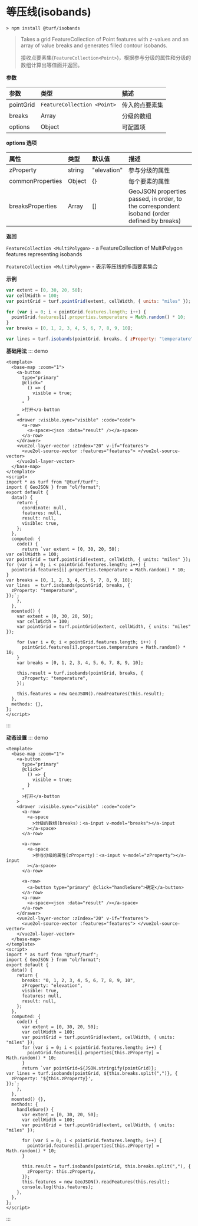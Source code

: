 # 等压线(isobands)

```
> npm install @turf/isobands
```

> Takes a grid FeatureCollection of Point features with z-values and an array of value breaks and generates filled contour isobands.
>
> 接收点要素集(`FeatureCollection<Point>`)，根据参与分级的属性和分级的数组计算出等值面并返回。

**参数**

| 参数      | 类型                        | 描述           |
| :-------- | :-------------------------- | :------------- |
| pointGrid | `FeatureCollection <Point>` | 传入的点要素集 |
| breaks    | Array                       | 分级的数组     |
| options   | Object                      | 可配置项       |

**options 选项**

| 属性             | 类型   | 默认值      | 描述                                                                                        |
| :--------------- | :----- | :---------- | :------------------------------------------------------------------------------------------ |
| zProperty        | string | "elevation" | 参与分级的属性                                                                              |
| commonProperties | Object | {}          | 每个要素的属性                                                                              |
| breaksProperties | Array  | []          | GeoJSON properties passed, in order, to the correspondent isoband (order defined by breaks) |

**返回**

`FeatureCollection <MultiPolygon>` - a FeatureCollection of MultiPolygon features representing isobands

`FeatureCollection <MultiPolygon>` - 表示等压线的多面要素集合

**示例**

```js
var extent = [0, 30, 20, 50];
var cellWidth = 100;
var pointGrid = turf.pointGrid(extent, cellWidth, { units: "miles" });

for (var i = 0; i < pointGrid.features.length; i++) {
  pointGrid.features[i].properties.temperature = Math.random() * 10;
}
var breaks = [0, 1, 2, 3, 4, 5, 6, 7, 8, 9, 10];

var lines = turf.isobands(pointGrid, breaks, { zProperty: "temperature" });
```

**基础用法**
::: demo

```vue
<template>
  <base-map :zoom="1">
    <a-button
      type="primary"
      @click="
        () => {
          visible = true;
        }
      "
      >打开</a-button
    >
    <drawer :visible.sync="visible" :code="code">
      <a-row>
        <a-space><json :data="result" /></a-space>
      </a-row>
    </drawer>
    <vue2ol-layer-vector :zIndex="20" v-if="features">
      <vue2ol-source-vector :features="features"> </vue2ol-source-vector>
    </vue2ol-layer-vector>
  </base-map>
</template>
<script>
import * as turf from "@turf/turf";
import { GeoJSON } from "ol/format";
export default {
  data() {
    return {
      coordinate: null,
      features: null,
      result: null,
      visible: true,
    };
  },
  computed: {
    code() {
      return `var extent = [0, 30, 20, 50];
var cellWidth = 100;
var pointGrid = turf.pointGrid(extent, cellWidth, { units: "miles" });
for (var i = 0; i < pointGrid.features.length; i++) {
  pointGrid.features[i].properties.temperature = Math.random() * 10;
}
var breaks = [0, 1, 2, 3, 4, 5, 6, 7, 8, 9, 10];
var lines  = turf.isobands(pointGrid, breaks, {
  zProperty: "temperature",
});`;
    },
  },
  mounted() {
    var extent = [0, 30, 20, 50];
    var cellWidth = 100;
    var pointGrid = turf.pointGrid(extent, cellWidth, { units: "miles" });

    for (var i = 0; i < pointGrid.features.length; i++) {
      pointGrid.features[i].properties.temperature = Math.random() * 10;
    }
    var breaks = [0, 1, 2, 3, 4, 5, 6, 7, 8, 9, 10];

    this.result = turf.isobands(pointGrid, breaks, {
      zProperty: "temperature",
    });

    this.features = new GeoJSON().readFeatures(this.result);
  },
  methods: {},
};
</script>
```

:::

**动态设置**
::: demo

```vue
<template>
  <base-map :zoom="1">
    <a-button
      type="primary"
      @click="
        () => {
          visible = true;
        }
      "
      >打开</a-button
    >
    <drawer :visible.sync="visible" :code="code">
      <a-row>
        <a-space
          >分级的数组(breaks)：<a-input v-model="breaks"></a-input
        ></a-space>
      </a-row>

      <a-row>
        <a-space
          >参与分级的属性(zProperty)：<a-input v-model="zProperty"></a-input
        ></a-space>
      </a-row>

      <a-row>
        <a-button type="primary" @click="handleSure">确定</a-button>
      </a-row>
      <a-row>
        <a-space><json :data="result" /></a-space>
      </a-row>
    </drawer>
    <vue2ol-layer-vector :zIndex="20" v-if="features">
      <vue2ol-source-vector :features="features"> </vue2ol-source-vector>
    </vue2ol-layer-vector>
  </base-map>
</template>
<script>
import * as turf from "@turf/turf";
import { GeoJSON } from "ol/format";
export default {
  data() {
    return {
      breaks: "0, 1, 2, 3, 4, 5, 6, 7, 8, 9, 10",
      zProperty: "elevation",
      visible: true,
      features: null,
      result: null,
    };
  },
  computed: {
    code() {
      var extent = [0, 30, 20, 50];
      var cellWidth = 100;
      var pointGrid = turf.pointGrid(extent, cellWidth, { units: "miles" });
      for (var i = 0; i < pointGrid.features.length; i++) {
        pointGrid.features[i].properties[this.zProperty] = Math.random() * 10;
      }
      return `var pointGrid=${JSON.stringify(pointGrid)};
var lines = turf.isobands(pointGrid, ${this.breaks.split(",")}, {
  zProperty: '${this.zProperty}',
});`;
    },
  },
  mounted() {},
  methods: {
    handleSure() {
      var extent = [0, 30, 20, 50];
      var cellWidth = 100;
      var pointGrid = turf.pointGrid(extent, cellWidth, { units: "miles" });

      for (var i = 0; i < pointGrid.features.length; i++) {
        pointGrid.features[i].properties[this.zProperty] = Math.random() * 10;
      }

      this.result = turf.isobands(pointGrid, this.breaks.split(","), {
        zProperty: this.zProperty,
      });
      this.features = new GeoJSON().readFeatures(this.result);
      console.log(this.features);
    },
  },
};
</script>
```

:::
